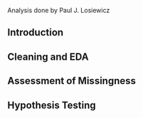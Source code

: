 Analysis done by Paul J. Losiewicz
## Introduction
## Cleaning and EDA
## Assessment of Missingness
## Hypothesis Testing